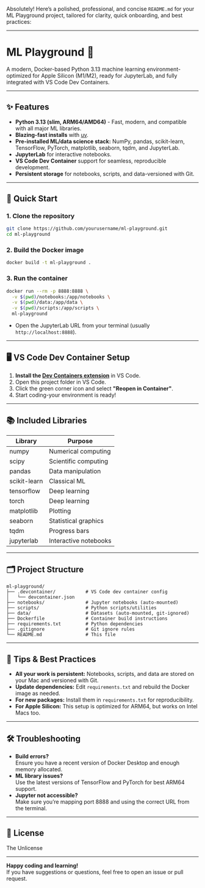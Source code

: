 Absolutely! Here’s a polished, professional, and concise `README.md` for your ML Playground project, tailored for clarity, quick onboarding, and best practices:

---

# ML Playground 🚀

A modern, Docker-based Python 3.13 machine learning environment-optimized for Apple Silicon (M1/M2), ready for JupyterLab, and fully integrated with VS Code Dev Containers.

---

## ✨ Features

- **Python 3.13 (slim, ARM64/AMD64)** - Fast, modern, and compatible with all major ML libraries.
- **Blazing-fast installs** with [uv](https://github.com/astral-sh/uv).
- **Pre-installed ML/data science stack:** NumPy, pandas, scikit-learn, TensorFlow, PyTorch, matplotlib, seaborn, tqdm, and JupyterLab.
- **JupyterLab** for interactive notebooks.
- **VS Code Dev Container** support for seamless, reproducible development.
- **Persistent storage** for notebooks, scripts, and data-versioned with Git.

---

## 🚀 Quick Start

### 1. Clone the repository

```bash
git clone https://github.com/yourusername/ml-playground.git
cd ml-playground
```

### 2. Build the Docker image

```bash
docker build -t ml-playground .
```

### 3. Run the container

```bash
docker run --rm -p 8888:8888 \
  -v $(pwd)/notebooks:/app/notebooks \
  -v $(pwd)/data:/app/data \
  -v $(pwd)/scripts:/app/scripts \
  ml-playground
```

- Open the JupyterLab URL from your terminal (usually `http://localhost:8888`).

---

## 🖥️ VS Code Dev Container Setup

1. **Install the [Dev Containers extension](https://marketplace.visualstudio.com/items?itemName=ms-vscode-remote.remote-containers)** in VS Code.
2. Open this project folder in VS Code.
3. Click the green corner icon and select **"Reopen in Container"**.
4. Start coding-your environment is ready!

---

## 📚 Included Libraries

| Library        | Purpose                |
|----------------|-----------------------|
| numpy          | Numerical computing   |
| scipy          | Scientific computing  |
| pandas         | Data manipulation     |
| scikit-learn   | Classical ML          |
| tensorflow     | Deep learning         |
| torch          | Deep learning         |
| matplotlib     | Plotting              |
| seaborn        | Statistical graphics  |
| tqdm           | Progress bars         |
| jupyterlab     | Interactive notebooks |

---

## 🗂️ Project Structure

```
ml-playground/
├── .devcontainer/           # VS Code dev container config
│   └── devcontainer.json
├── notebooks/               # Jupyter notebooks (auto-mounted)
├── scripts/                 # Python scripts/utilities
├── data/                    # Datasets (auto-mounted, git-ignored)
├── Dockerfile               # Container build instructions
├── requirements.txt         # Python dependencies
├── .gitignore               # Git ignore rules
└── README.md                # This file
```

---

## 📝 Tips & Best Practices

- **All your work is persistent:** Notebooks, scripts, and data are stored on your Mac and versioned with Git.
- **Update dependencies:** Edit `requirements.txt` and rebuild the Docker image as needed.
- **For new packages:** Install them in `requirements.txt` for reproducibility.
- **For Apple Silicon:** This setup is optimized for ARM64, but works on Intel Macs too.

---

## 🛠️ Troubleshooting

- **Build errors?**  
  Ensure you have a recent version of Docker Desktop and enough memory allocated.
- **ML library issues?**  
  Use the latest versions of TensorFlow and PyTorch for best ARM64 support.
- **Jupyter not accessible?**  
  Make sure you’re mapping port 8888 and using the correct URL from the terminal.

---

## 📜 License

The Unlicense

---

**Happy coding and learning!**  
If you have suggestions or questions, feel free to open an issue or pull request.
